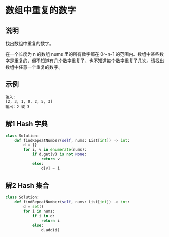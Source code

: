 # 数组中重复的数字
## 说明
找出数组中重复的数字。

在一个长度为 n 的数组 nums 里的所有数字都在 0～n-1 的范围内。数组中某些数字是重复的，但不知道有几个数字重复了，也不知道每个数字重复了几次。请找出数组中任意一个重复的数字。

## 示例
```
输入：
[2, 3, 1, 0, 2, 5, 3]
输出：2 或 3 
```

## 解1 Hash 字典
```python
class Solution:
    def findRepeatNumber(self, nums: List[int]) -> int:
        d = {}
        for i, v in enumerate(nums):
            if d.get(v) is not None:
                return v
            else:
                d[v] = i
```

## 解2 Hash 集合
```python
class Solution:
    def findRepeatNumber(self, nums: List[int]) -> int:
        d = set()
        for i in nums:
            if i in d:
                return i
            else:
                d.add(i)
```